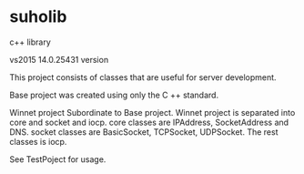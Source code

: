 # suholib
c++ library

vs2015 14.0.25431 version

This project consists of classes that are useful for server development.

Base project was created using only the C ++ standard.


Winnet project Subordinate to Base project.
Winnet project is separated into core and socket and iocp.
core classes are IPAddress, SocketAddress and DNS.
socket classes are BasicSocket, TCPSocket, UDPSocket.
The rest classes is iocp.

See TestPoject for usage.
